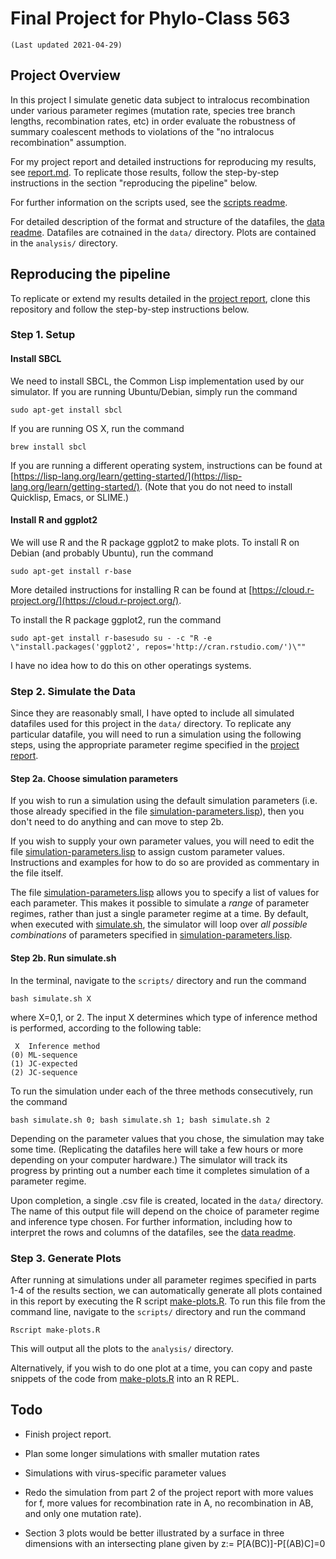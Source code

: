 # Final Project for Phylo-Class 563
	(Last updated 2021-04-29)


## Project Overview
In this project I simulate genetic data subject to intralocus recombination
under various parameter regimes (mutation rate, species tree branch lengths,
recombination rates, etc) in order evaluate the robustness of summary coalescent
methods to violations of the "no intralocus recombination" assumption.

For my project report and detailed instructions for reproducing my results, see
[report.md](report.md). To replicate those results, follow the step-by-step
instructions in the section "reproducing the pipeline" below.

For further information on the scripts used, see the [scripts
readme](scripts/readme.md).

For detailed description of the format and structure of the datafiles, the [data
readme](data/readme.md). Datafiles are cotnained in the `data/` directory. Plots
are contained in the `analysis/` directory.

## Reproducing the pipeline
To replicate or extend my results detailed in the [project report](report.md),
clone this repository and follow the step-by-step instructions below.

### Step 1. Setup

#### Install SBCL
We need to install SBCL, the Common Lisp implementation used by our
simulator. If you are running Ubuntu/Debian, simply run the command

```
sudo apt-get install sbcl
```

If you are running OS X, run the command 

```
brew install sbcl
```

If you are running a different operating system, instructions can be found at
[https://lisp-lang.org/learn/getting-started/](https://lisp-lang.org/learn/getting-started/).
(Note that you do not need to install Quicklisp, Emacs, or SLIME.)


#### Install R and ggplot2
We will use R and the R package ggplot2 to make plots. To install R on Debian
(and probably Ubuntu), run the command

```
sudo apt-get install r-base
```

More detailed instructions for installing R can be found at [https://cloud.r-project.org/](https://cloud.r-project.org/).

To install the R package ggplot2, run the command

```
sudo apt-get install r-basesudo su - -c "R -e \"install.packages('ggplot2', repos='http://cran.rstudio.com/')\""
```

I have no idea how to do this on other operatings systems.



### Step 2. Simulate the Data

Since they are reasonably small, I have opted to include all simulated datafiles
used for this project in the `data/` directory. To replicate any particular
datafile, you will need to run a simulation using the following steps, using the
appropriate parameter regime specified in the [project report](report.md).


#### Step 2a. Choose simulation parameters

If you wish to run a simulation using the default simulation parameters (i.e.
those already specified in the file
[simulation-parameters.lisp](scripts/simulation-parameters.lisp)), then you
don't need to do anything and can move to step 2b.

If you wish to supply your own parameter values, you will need to edit the file
[simulation-parameters.lisp](scripts/simulation-parameters.lisp) to assign
custom parameter values. Instructions and examples for how to do so are provided
as commentary in the file itself.

The file [simulation-parameters.lisp](scripts/simulation-parameters.lisp) allows
you to specify a list of values for each parameter. This makes it possible to
simulate a *range* of parameter regimes, rather than just a single parameter
regime at a time. By default, when executed with
[simulate.sh](scripts/simulate.sh), the simulator will loop over *all possible
combinations* of parameters specified in
[simulation-parameters.lisp](scripts/simulation-parameters.lisp).

#### Step 2b. Run simulate.sh

In the terminal, navigate to the `scripts/` directory and run the command
```
bash simulate.sh X
```
where X=0,1, or 2. The input X determines which type of inference method is
performed, according to the following table:
```
 X  Inference method
(0) ML-sequence 
(1) JC-expected
(2) JC-sequence
```

To run the simulation under each of the three methods consecutively, run the command
```
bash simulate.sh 0; bash simulate.sh 1; bash simulate.sh 2
```

Depending on the parameter values that you chose, the simulation may take some
time. (Replicating the datafiles here will take a few hours or more depending on
your computer hardware.) The simulator will track its progress by printing out a
number each time it completes simulation of a parameter regime.

Upon completion, a single .csv file is created, located in the `data/`
directory. The name of this output file will depend on the choice of parameter
regime and inference type chosen. For further information, including how to
interpret the rows and columns of the datafiles, see the [data
readme](data/readme.md).

### Step 3. Generate Plots

After running at simulations under all parameter regimes specified in parts 1-4
of the results section, we can automatically generate all plots contained in
this report by executing the R script [make-plots.R](scripts/make-plots.R). To
run this file from the command line, navigate to the `scripts/` directory and
run the command

```
Rscript make-plots.R
```

This will output all the plots to the `analysis/` directory.

Alternatively, if you wish to do one plot at a time, you can copy and paste
snippets of the code from [make-plots.R](scripts/make-plots.R) into an R REPL.




## Todo
* Finish project report. 

* Plan some longer simulations with smaller mutation rates

* Simulations with virus-specific parameter values

* Redo the simulation from part 2 of the project report with more values for f,
  more values for recombination rate in A, no recombination in AB, and only one
  mutation rate).
  
* Section 3 plots would be better illustrated by a surface in three dimensions
  with an intersecting plane given by z:= P[A(BC)]-P[(AB)C]=0

